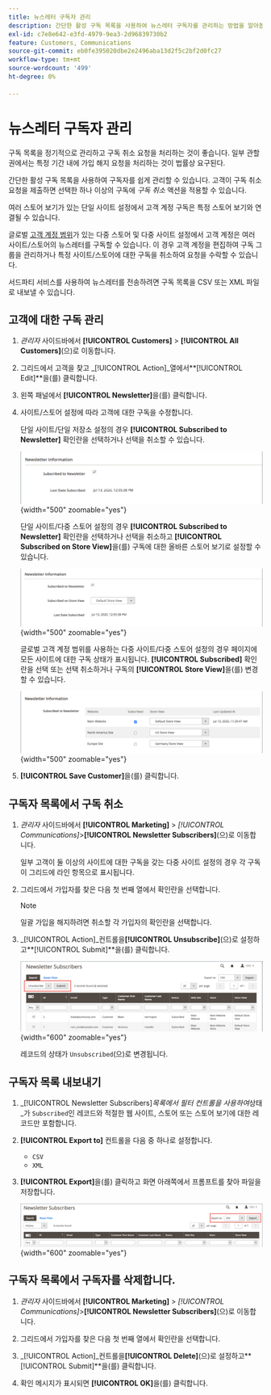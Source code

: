 ```yaml
---
title: 뉴스레터 구독자 관리
description: 간단한 활성 구독 목록을 사용하여 뉴스레터 구독자를 관리하는 방법을 알아봅니다.
exl-id: c7e8e642-e3fd-4979-9ea3-2d96839730b2
feature: Customers, Communications
source-git-commit: eb0fe395020dbe2e2496aba13d2f5c2bf2d0fc27
workflow-type: tm+mt
source-wordcount: '499'
ht-degree: 0%

---
```


# 뉴스레터 구독자 관리

구독 목록을 정기적으로 관리하고 구독 취소 요청을 처리하는 것이 좋습니다. 일부 관할권에서는 특정 기간 내에 가입 해지 요청을 처리하는 것이 법률상 요구된다.

간단한 활성 구독 목록을 사용하여 구독자를 쉽게 관리할 수 있습니다. 고객이 구독 취소 요청을 제출하면 선택한 하나 이상의 구독에 _구독 취소_ 액션을 적용할 수 있습니다.

여러 스토어 보기가 있는 단일 사이트 설정에서 고객 계정 구독은 특정 스토어 보기와 연결될 수 있습니다.

글로벌 [고객 계정 범위](../customers/customer-account-scope.md)가 있는 다중 스토어 및 다중 사이트 설정에서 고객 계정은 여러 사이트/스토어의 뉴스레터를 구독할 수 있습니다. 이 경우 고객 계정을 편집하여 구독 그룹을 관리하거나 특정 사이트/스토어에 대한 구독을 취소하여 요청을 수락할 수 있습니다.

서드파티 서비스를 사용하여 뉴스레터를 전송하려면 구독 목록을 CSV 또는 XML 파일로 내보낼 수 있습니다.

## 고객에 대한 구독 관리

1. _관리자_ 사이드바에서 **[!UICONTROL Customers]** > **[!UICONTROL All Customers]**(으)로 이동합니다.

1. 그리드에서 고객을 찾고 _[!UICONTROL Action]_열에서&#x200B;**[!UICONTROL Edit]**을(를) 클릭합니다.

1. 왼쪽 패널에서 **[!UICONTROL Newsletter]**&#x200B;을(를) 클릭합니다.

1. 사이트/스토어 설정에 따라 고객에 대한 구독을 수정합니다.

   단일 사이트/단일 저장소 설정의 경우 **[!UICONTROL Subscribed to Newsletter]** 확인란을 선택하거나 선택을 취소할 수 있습니다.

   ![단일 스토어 고객 뉴스레터 구독 확인란](./assets/newsletter-customer-single-store.png){width="500" zoomable="yes"}

   단일 사이트/다중 스토어 설정의 경우 **[!UICONTROL Subscribed to Newsletter]** 확인란을 선택하거나 선택을 취소하고 **[!UICONTROL Subscribed on Store View]**&#x200B;을(를) 구독에 대한 올바른 스토어 보기로 설정할 수 있습니다.

   ![다중 스토어 고객 뉴스레터 구독 확인란 및 스토어 보기 선택기](./assets/newsletter-customer-multi-store.png){width="500" zoomable="yes"}

   글로벌 고객 계정 범위를 사용하는 다중 사이트/다중 스토어 설정의 경우 페이지에 모든 사이트에 대한 구독 상태가 표시됩니다. **[!UICONTROL Subscribed]** 확인란을 선택 또는 선택 취소하거나 구독의 **[!UICONTROL Store View]**&#x200B;을(를) 변경할 수 있습니다.

   ![다중 사이트 고객 뉴스레터 구독 확인란 및 스토어 보기 선택기](./assets/newsletter-customer-multi-site.png){width="500" zoomable="yes"}

1. **[!UICONTROL Save Customer]**&#x200B;을(를) 클릭합니다.

## 구독자 목록에서 구독 취소

1. _관리자_ 사이드바에서 **[!UICONTROL Marketing]** > _[!UICONTROL Communications]_>**[!UICONTROL Newsletter Subscribers]**(으)로 이동합니다.

   일부 고객이 둘 이상의 사이트에 대한 구독을 갖는 다중 사이트 설정의 경우 각 구독이 그리드에 라인 항목으로 표시됩니다.

1. 그리드에서 가입자를 찾은 다음 첫 번째 열에서 확인란을 선택합니다.

   >[!NOTE]
   >
   >일괄 가입을 해지하려면 취소할 각 가입자의 확인란을 선택합니다.

1. _[!UICONTROL Action]_컨트롤을&#x200B;**[!UICONTROL Unsubscribe]**(으)로 설정하고&#x200B;**[!UICONTROL Submit]**을(를) 클릭합니다.

   ![뉴스레터 구독 취소](./assets/newsletter-unsubscribe.png){width="600" zoomable="yes"}

   레코드의 상태가 `Unsubscribed`(으)로 변경됩니다.

## 구독자 목록 내보내기

1. _[!UICONTROL Newsletter Subscribers]_목록에서 필터 컨트롤을 사용하여_&#x200B;상태&#x200B;_가 `Subscribed`인 레코드와 적절한 웹 사이트, 스토어 또는 스토어 보기에 대한 레코드만 포함합니다.

1. **[!UICONTROL Export to]** 컨트롤을 다음 중 하나로 설정합니다.

   - `CSV`
   - `XML`

1. **[!UICONTROL Export]**&#x200B;을(를) 클릭하고 화면 아래쪽에서 프롬프트를 찾아 파일을 저장합니다.

   ![뉴스레터 구독자 내보내기](./assets/newsletter-subscribers-export.png){width="600" zoomable="yes"}

## 구독자 목록에서 구독자를 삭제합니다.

1. _관리자_ 사이드바에서 **[!UICONTROL Marketing]** > _[!UICONTROL Communications]_>**[!UICONTROL Newsletter Subscribers]**(으)로 이동합니다.

1. 그리드에서 가입자를 찾은 다음 첫 번째 열에서 확인란을 선택합니다.

1. _[!UICONTROL Action]_컨트롤을&#x200B;**[!UICONTROL Delete]**(으)로 설정하고&#x200B;**[!UICONTROL Submit]**을(를) 클릭합니다.

1. 확인 메시지가 표시되면 **[!UICONTROL OK]**&#x200B;을(를) 클릭합니다.
